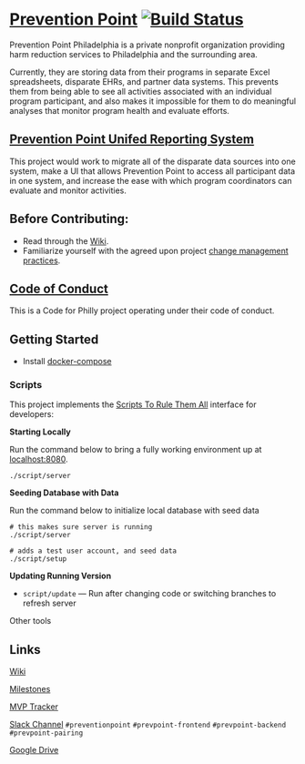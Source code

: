 # [Prevention Point](http://ppponline.org/) [![Build Status](https://travis-ci.org/CodeForPhilly/prevention-point.svg?branch=master)](https://travis-ci.org/CodeForPhilly/prevention-point)

Prevention Point Philadelphia is a private nonprofit organization providing harm reduction services to Philadelphia and the surrounding area.

Currently, they are storing data from their programs in separate Excel spreadsheets, disparate EHRs, and partner data systems. This prevents them from being able to see all activities associated with an individual program participant, and also makes it impossible for them to do meaningful analyses that monitor program health and evaluate efforts.

## [Prevention Point Unifed Reporting System](https://codeforphilly.org/projects/prevention_point_unified_reporting_system)

This project would work to migrate all of the disparate data sources into one system, make a UI that allows Prevention Point to access all participant data in one system, and increase the ease with which program coordinators can evaluate and monitor activities.

## Before Contributing:

* Read through the [Wiki](https://github.com/CodeForPhilly/prevention-point/wiki).
* Familiarize yourself with the agreed upon project [change management practices](https://github.com/CodeForPhilly/prevention-point/wiki/Change-Management-Practices).

## [Code of Conduct](https://codeforphilly.org/pages/code_of_conduct/)

This is a Code for Philly project operating under their code of conduct.

## Getting Started
- Install [docker-compose](https://docs.docker.com/compose/install/)

### Scripts

This project implements the [Scripts To Rule Them All](https://github.com/github/scripts-to-rule-them-all) interface for developers:

**Starting Locally**

Run the command below to bring a fully working environment up at [localhost:8080](http://localhost:8080).

```
./script/server
```

**Seeding Database with Data**

Run the command below to initialize local database with seed data

```
# this makes sure server is running
./script/server

# adds a test user account, and seed data
./script/setup
```

**Updating Running Version**
* `script/update` — Run after changing code or switching branches to refresh server

Other tools
## Links
[Wiki](https://github.com/CodeForPhilly/prevention-point/wiki)

[Milestones](https://github.com/CodeForPhilly/prevention-point/milestones)

[MVP Tracker](https://github.com/CodeForPhilly/prevention-point/projects/1)

[Slack Channel](https://codeforphilly.slack.com/messages/CGHQ130MQ)
`#preventionpoint`
`#prevpoint-frontend`
`#prevpoint-backend`
`#prevpoint-pairing`

[Google Drive](https://drive.google.com/drive/folders/1wIVM8ZZOVGA8uxEuVnRTM-NaVCOS3vcn)
